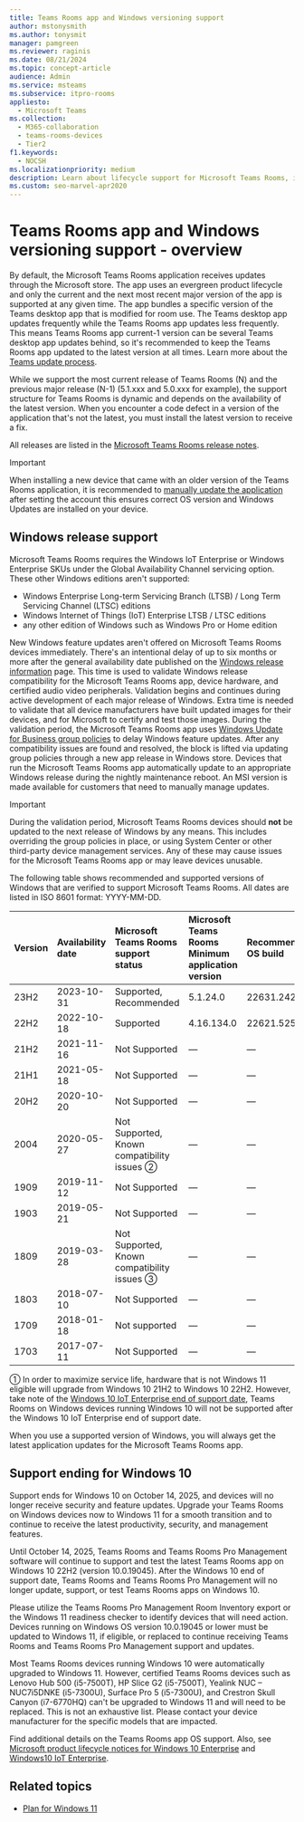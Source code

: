 ```yaml
---
title: Teams Rooms app and Windows versioning support
author: mstonysmith
ms.author: tonysmit
manager: pamgreen
ms.reviewer: raginis
ms.date: 08/21/2024
ms.topic: concept-article
audience: Admin
ms.service: msteams
ms.subservice: itpro-rooms
appliesto: 
  - Microsoft Teams
ms.collection: 
  - M365-collaboration
  - teams-rooms-devices
  - Tier2
f1.keywords: 
  - NOCSH
ms.localizationpriority: medium
description: Learn about lifecycle support for Microsoft Teams Rooms, including the dynamic support structure and its phases.
ms.custom: seo-marvel-apr2020
---
```


# Teams Rooms app and Windows versioning support - overview
 
By default, the Microsoft Teams Rooms application receives updates through the Microsoft store. The app uses an evergreen product lifecycle and only the current and the next most recent major version of the app is supported at any given time. The app bundles a specific version of the Teams desktop app that is modified for room use. The Teams desktop app updates frequently while the Teams Rooms app updates less frequently. This means Teams Rooms app current-1 version can be several Teams desktop app updates behind, so it's recommended to keep the Teams Rooms app updated to the latest version at all times. Learn more about the [Teams update process](../teams-client-update.md).

While we support the most current release of Teams Rooms (N) and the previous major release (N-1) (5.1.xxx and 5.0.xxx for example), the support structure for Teams Rooms is dynamic and depends on the availability of the latest version. When you encounter a code defect in a version of the application that's not the latest, you must install the latest version to receive a fix.

All releases are listed in the [Microsoft Teams Rooms release notes](rooms-release-note.md).

> [!IMPORTANT]
> When installing a new device that came with an older version of the Teams Rooms application, it is recommended to [manually update the application](/microsoftteams/rooms/rooms-operations#software-updates) after setting the account this ensures correct OS version and Windows Updates are installed on your device.  

## Windows release support

Microsoft Teams Rooms requires the Windows IoT Enterprise or Windows Enterprise SKUs under the Global Availability Channel servicing option. These other Windows editions aren't supported:

- Windows Enterprise Long-term Servicing Branch (LTSB) / Long Term Servicing Channel (LTSC) editions
- Windows Internet of Things (IoT) Enterprise LTSB / LTSC editions
- any other edition of Windows such as Windows Pro or Home edition

New Windows feature updates aren't offered on Microsoft Teams Rooms devices immediately. There's an intentional delay of up to six months or more after the general availability date published on the [Windows release information](/windows/release-information/) page. This time is used to validate Windows release compatibility for the Microsoft Teams Rooms app, device hardware, and certified audio video peripherals. Validation begins and continues during active development of each major release of Windows. Extra time is needed to validate that all device manufacturers have built updated images for their devices, and for Microsoft to certify and test those images. During the validation period, the Microsoft Teams Rooms app uses [Windows Update for Business group policies](/windows/deployment/update/waas-manage-updates-wufb) to delay Windows feature updates. After any compatibility issues are found and resolved, the block is lifted via updating group policies through a new app release in Windows store. Devices that run the Microsoft Teams Rooms app automatically update to an appropriate Windows release during the nightly maintenance reboot. An MSI version is made available for customers that need to manually manage updates.  

> [!IMPORTANT]
> During the validation period, Microsoft Teams Rooms devices should **not** be updated to the next release of Windows by any means. This includes overriding the group policies in place, or using System Center or other third-party device management services. Any of these may cause issues for the Microsoft Teams Rooms app or may leave devices unusable.  

The following table shows recommended and supported versions of Windows that are verified to support Microsoft Teams Rooms. All dates are listed in ISO 8601 format: YYYY-MM-DD.

| Version | Availability date | Microsoft Teams Rooms support status                    | Microsoft Teams Rooms Minimum application version | Recommended OS build |
|:--------|:------------------|:--------------------------------------------------------|:--------------------------------------------------|:---------------------|
| 23H2    | 2023-10-31        | Supported,<br>Recommended                               |5.1.24.0                                           | 22631.2428   |
| 22H2    | 2022-10-18        | Supported                                               | 4.16.134.0                                        | 22621.525 &#x2780;   |
| 21H2    | 2021-11-16        | Not Supported                                           | &#x2014;                                          | &#x2014;             |
| 21H1    | 2021-05-18        | Not Supported                                           | &#x2014;                                          | &#x2014;             |
| 20H2    | 2020-10-20        | Not Supported                                           | &#x2014;                                          | &#x2014;             |
| 2004    | 2020-05-27        | Not Supported, <br/>Known compatibility issues  &#x2781;| &#x2014;                                          | &#x2014;             |
| 1909    | 2019-11-12        | Not Supported                                           | &#x2014;                                          | &#x2014;             |
| 1903    | 2019-05-21        | Not Supported                                           | &#x2014;                                          | &#x2014;             |
| 1809    | 2019-03-28        | Not Supported, <br/>Known compatibility issues &#x2782; | &#x2014;                                          | &#x2014;             |
| 1803    | 2018-07-10        | Not Supported                                           | &#x2014;                                          | &#x2014;             |
| 1709    | 2018-01-18        | Not supported                                           | &#x2014;                                          | &#x2014;             |
| 1703    | 2017-07-11        | Not Supported                                           | &#x2014;                                          | &#x2014;             |

&#x2780; In order to maximize service life, hardware that is not Windows 11 eligible will upgrade from Windows 10 21H2 to Windows 10 22H2. However, take note of the [Windows 10 IoT Enterprise end of support date](/lifecycle/products/windows-10-iot-enterprise), Teams Rooms on Windows devices running Windows 10 will not be supported after the Windows 10 IoT Enterprise end of support date.  

When you use a supported version of Windows, you will always get the latest application updates for the Microsoft Teams Rooms app.  

## Support ending for Windows 10

Support ends for Windows 10 on October 14, 2025, and devices will no longer receive security and feature updates. Upgrade your Teams Rooms on Windows devices now to Windows 11 for a smooth transition and to continue to receive the latest productivity, security, and management features.

Until October 14, 2025, Teams Rooms and Teams Rooms Pro Management software will continue to support and test the latest Teams Rooms app on Windows 10 22H2 (version 10.0.19045). After the Windows 10 end of support date, Teams Rooms and Teams Rooms Pro Management will no longer update, support, or test Teams Rooms apps on Windows 10.  

Please utilize the Teams Rooms Pro Management Room Inventory export or the Windows 11 readiness checker to identify devices that will need action. Devices running on Windows OS version 10.0.19045 or lower must be updated to Windows 11, if eligible, or replaced to continue receiving Teams Rooms and Teams Rooms Pro Management support and updates.

Most Teams Rooms devices running Windows 10 were automatically upgraded to Windows 11. However, certified Teams Rooms devices such as Lenovo Hub 500 (i5-7500T), HP Slice G2 (i5-7500T), Yealink NUC – NUC7i5DNKE (i5-7300U), Surface Pro 5 (i5-7300U), and Crestron Skull Canyon (i7-6770HQ) can't be upgraded to Windows 11 and will need to be replaced. This is not an exhaustive list. Please contact your device manufacturer for the specific models that are impacted.

Find additional details on the Teams Rooms app OS support. Also, see [Microsoft product lifecycle notices for Windows 10 Enterprise](/lifecycle/products/windows-10-enterprise-and-education) and [Windows10 IoT Enterprise](/lifecycle/products/windows-10-iot-enterprise).

## Related topics

- [Plan for Windows 11](/windows/whats-new/windows-11-plan)
